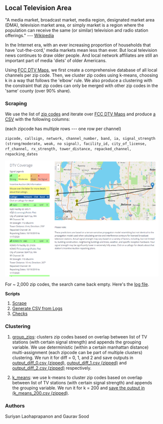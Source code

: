## Local Television Area

"A media market, broadcast market, media region, designated market area (DMA), television market area, or simply market is a region where the population can receive the same (or similar) television and radio station offerings." --- [Wikipedia](https://en.wikipedia.org/wiki/Media_market)

In the Internet era, with an ever increasing proportion of households that have 'cut-the-cord,' media markets mean less than ever. But local television news continues to draw older people. And local network affiliates are still an important part of media 'diets' of older Americans. 

Using [FCC DTV Maps](https://www.fcc.gov/media/engineering/dtvmaps), we first create a comprehensive database of all local channels per zip code. Then, we cluster zip codes using k-means, choosing k in a way that follows the 'elbow' rule. We also produce a clustering with the constraint that zip codes can only be merged with other zip codes in the 'same' county (over 90% share).

### Scraping

We use the list of [zip codes](data/us_zipcodes.csv) and iterate over [FCC DTV Maps](https://www.fcc.gov/media/engineering/dtvmaps) and produce [a CSV](output/stations.csv) with the following columns:

(each zipcode has multiple rows --- one row per channel)

`zipcode, callsign, network, channel_number, band, ia, signal_strength (strong/moderate, weak, no signal), facility_id, city_of_license, rf_channel, rx_strength, tower_distance, repacked_channel, repacking_dates`

![example](example.png)

For ~ 2,000 zip codes, the search came back empty. Here's the [log file](output/log.zip).

**Scripts**

1. [Scrape](scripts/01_get_data.py)
2. [Generate CSV from Logs](scripts/02_generate_csv_from_logs.py)
3. [Checks](scripts/03_generate_metatdata.py)

### Clustering

1. [group_zips](scripts/cluster_manhattan_distance_optimized.ipynb): clusters zip codes based on overlap between list of TV stations (with certain signal strength) and appends the grouping variable. We use deterministic (within a certain manhattan distance) multi-assignment (each zipcode can be part of multiple clusters) clustering. We run it for diff = 0, 1, and 2 and save outputs in [output_diff_0.csv (zipped)](output/output_diff_0.zip), [output_diff_1.csv (zipped)](output/output_diff_1.zip) and [output_diff_2.csv (zipped)](output/output_diff_2.zip) respectively.

2. [k_means](scripts/05_k_means.ipynb): we use k-means to cluster zip codes based on overlap between list of TV stations (with certain signal strength) and appends the grouping variable. We run it for k = 200 and [save the output in (k_means_200.csv (zipped)](output/k_means_200.zip).

### Authors

Suriyan Laohaprapanon and Gaurav Sood
